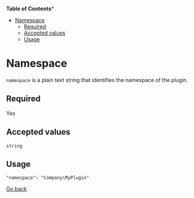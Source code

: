<!-- START doctoc generated TOC please keep comment here to allow auto update -->
<!-- DON'T EDIT THIS SECTION, INSTEAD RE-RUN doctoc TO UPDATE -->
**Table of Contents***

- [Namespace](#namespace)
  - [Required](#required)
  - [Accepted values](#accepted-values)
  - [Usage](#usage)

<!-- END doctoc generated TOC please keep comment here to allow auto update -->

# Namespace

`namespace` is a plain text string that identifies the namespace of the plugin.

## Required
Yes

## Accepted values
`string`

## Usage
```
"namespace": "Company\MyPlugin"
```

[Go back](MANIFEST.md)

